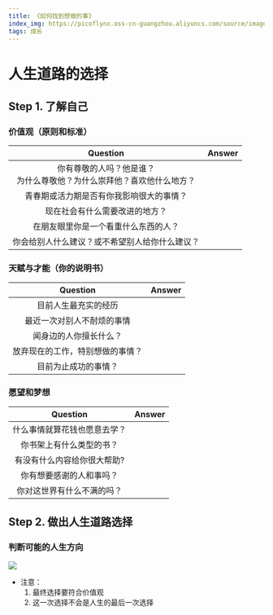 ```yaml
---
title: 《如何找到想做的事》
index_img: https://picoflynx.oss-cn-guangzhou.aliyuncs.com/source/images/gallery/%E6%96%87%E7%AB%A0%E5%9B%BE/2.jpg
tags: 成长
---
```


# 人生道路的选择

## Step 1. 了解自己

### 价值观（原则和标准）

|                           Question                           | Answer |
| :----------------------------------------------------------: | :----: |
| 你有尊敬的人吗？他是谁？<br />为什么尊敬他？为什么崇拜他？喜欢他什么地方？ |        |
|           青春期或活力期是否有你我影响很大的事情？           |        |
|                现在社会有什么需要改进的地方？                |        |
|             在朋友眼里你是一个看重什么东西的人？             |        |
|        你会给别人什么建议？或不希望别人给你什么建议？        |        |

### 天赋与才能（你的说明书）

|             Question             | Answer |
| :------------------------------: | ------ |
|       目前人生最充实的经历       |        |
|    最近一次对别人不耐烦的事情    |        |
|      闻身边的人你擅长什么？      |        |
| 放弃现在的工作，特别想做的事情？ |        |
|       目前为止成功的事情？       |        |

### 愿望和梦想

|           Question           | Answer |
| :--------------------------: | ------ |
| 什么事情就算花钱也愿意去学？ |        |
|   你书架上有什么类型的书？   |        |
| 有没有什么内容给你很大帮助?  |        |
|   你有想要感谢的人和事吗？   |        |
|  你对这世界有什么不满的吗？  |        |

## Step 2. 做出人生道路选择

### 判断可能的人生方向

![](https://picoflynx.oss-cn-guangzhou.aliyuncs.com/img/post/202403262040152.png)

* 注意：
  1. 最终选择要符合价值观
  2. 这一次选择不会是人生的最后一次选择
